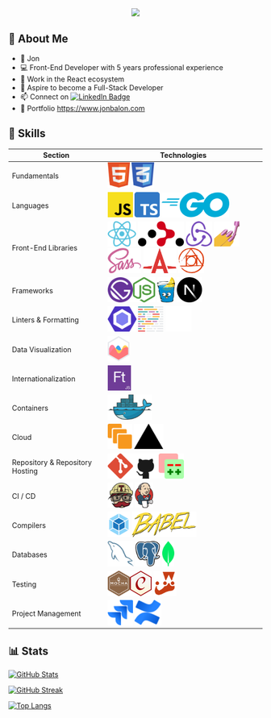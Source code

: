 <div align="center">
  <img src="https://media.giphy.com/media/vqxviVfqGAa14SgeiC/giphy.gif" style="width: 200px;" />
</div>

## :man: About Me

- :name_badge: Jon
- :computer: Front-End Developer with 5 years professional experience
- :hammer: Work in the React ecosystem
- :telescope: Aspire to become a Full-Stack Developer
- :mailbox: Connect on <span>
  <a href="https://www.linkedin.com/in/jonbalon" target="_blank">
  <img src="https://img.shields.io/badge/LinkedIn-blue?style=for-the-badge&logo=linkedin&logoColor=white" alt="LinkedIn Badge"/>
  </a>
  </span>
- :link: Portfolio https://www.jonbalon.com

## :hammer: Skills

| Section                         | Technologies                                                                                                                                                                                                                                                                                                                                                                                                                                                                                                                                                                  |
| ------------------------------- | ----------------------------------------------------------------------------------------------------------------------------------------------------------------------------------------------------------------------------------------------------------------------------------------------------------------------------------------------------------------------------------------------------------------------------------------------------------------------------------------------------------------------------------------------------------------------------- |
| Fundamentals                    | <img src="./assets/technologies/html5.svg" title="HTML5" height="50px"> <img src="./assets/technologies/css3.svg" title="CSS3" height="50px">                                                                                                                                                                                                                                                                                                                                                                                                                                 |
| Languages                       | <img src="./assets/technologies/javascript.svg" title="JavaScript" height="50px"> <img src="./assets/technologies/typescript.svg" title="TypeScript" height="50px"> <img src="./assets/technologies/golang.svg" title="Golang" height="50px">                                                                                                                                                                                                                                                                                                                                 |
| Front-End Libraries             | <img src="./assets/technologies/react.svg" title="React" height="50px"> <img src="./assets/technologies/react-router.svg" title="React Router" height="50px"> <img src="./assets/technologies/redux.svg" title="Redux" height="50px"> <img src="./assets/technologies/styled-components.svg" title="Styled Components" height="50px"> <img src="./assets/technologies/sass.svg" title="Sass" height="50px"> <img src="./assets/technologies/autoprefixer.svg" title="Autoprefixer" height="50px"> <img src="./assets/technologies/postcss.svg" title="PostCSS" height="50px"> |
| Frameworks                      | <img src="./assets/technologies/gatsby.svg" title="Gatsby.js" height="50px"><img src="./assets/technologies/nodejs.svg" title="Node.js / Express.js" height="50px"> <img src="./assets/technologies/gin.svg" title="Gin / Gonic" height="50px"> <img src="./assets/technologies/nextjs.svg" title="Next.js" height="50px">                                                                                                                                                                                                                                                    |
| Linters & Formatting            | <img src="./assets/technologies/eslint.svg" title="ESLint" height="50px"> <img src="./assets/technologies/prettier.svg" title="Prettier" height="50px"> <img src="./assets/technologies/stylelint.svg" title="Stylelint" height="50px">                                                                                                                                                                                                                                                                                                                                       |
| Data Visualization              | <img src="./assets/technologies/chartjs.svg" title="Chart.js" height="50px">                                                                                                                                                                                                                                                                                                                                                                                                                                                                                                  |
| Internationalization            | <img src="./assets/technologies/formatjs.svg" title="Format.js" height="50px">                                                                                                                                                                                                                                                                                                                                                                                                                                                                                                |
| Containers                      | <img src="./assets/technologies/docker.svg" title="Docker" height="50px">                                                                                                                                                                                                                                                                                                                                                                                                                                                                                                     |
| Cloud                           | <img src="./assets/technologies/ec2.svg" title="Amazon EC2" height="50px"> <img src="./assets/technologies/vercel.svg" title="Vercel" height="50px">                                                                                                                                                                                                                                                                                                                                                                                                                          |
| Repository & Repository Hosting | <img src="./assets/technologies/git.svg" title="Git" height="50px"><img src="./assets/technologies/github.svg" title="GitHub" height="50px"><img src="./assets/technologies/gerrit.svg" title="Gerrit" height="50px">                                                                                                                                                                                                                                                                                                                                                         |
| CI / CD                         | <img src="./assets/technologies/travis.svg" title="Travis CI" height="50px"> <img src="./assets/technologies/jenkins.svg" title="Jenkins" height="50px">                                                                                                                                                                                                                                                                                                                                                                                                                      |
| Compilers                       | <img src="./assets/technologies/webpack.svg" title="Webpack" height="50px"> <img src="./assets/technologies/babel.svg" title="Babel" height="50px">                                                                                                                                                                                                                                                                                                                                                                                                                           |
| Databases                       | <img src="./assets/technologies/mysql.svg" title="MySQL" height="50px"> <img src="./assets/technologies/postgres.svg" title="PostgreSQL" height="50px"> <img src="./assets/technologies/mongodb.svg" title="MongoDB" height="50px">                                                                                                                                                                                                                                                                                                                                           |
| Testing                         | <img src="./assets/technologies/mocha.svg" title="Mocha.js" height="50px"><img src="./assets/technologies/chaijs.svg" title="Chai.js" height="50px"> <img src="./assets/technologies/jest.svg" title="Jest" height="50px">                                                                                                                                                                                                                                                                                                                                                    |
| Project Management              | <img src="./assets/technologies/jira.svg" title="Atlassian Jira" height="50px"> <img src="./assets/technologies/confluence.svg" title="Atlassian Confluence" height="50px">                                                                                                                                                                                                                                                                                                                                                                                                   |

## :bar_chart: Stats

[![GitHub Stats](https://github-readme-stats.vercel.app/api?username=Jon1701&count_private=true&show_icons=true&theme=dracula)](https://github.com/anuraghazra/github-readme-stats)

[![GitHub Streak](http://github-readme-streak-stats.herokuapp.com?user=Jon1701&theme=dracula&date_format=%5BY.%5Dn.j)](https://git.io/streak-stats)

[![Top Langs](https://github-readme-stats.vercel.app/api/top-langs/?username=Jon1701&layout=default&count_private=true&show_icons=true&theme=dracula)](https://github.com/anuraghazra/github-readme-stats)
